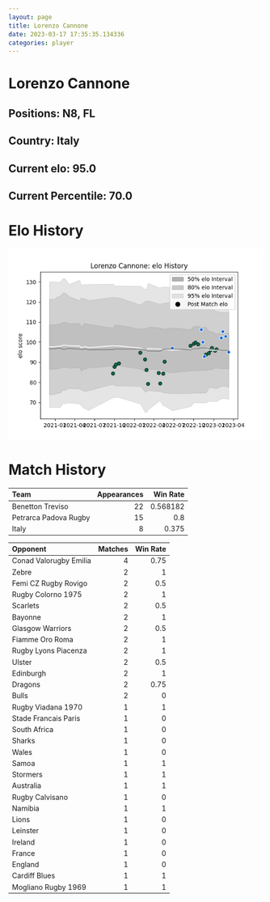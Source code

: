 ```yaml
---  
layout: page  
title: Lorenzo Cannone  
date: 2023-03-17 17:35:35.134336  
categories: player  
---
```

# Lorenzo Cannone

## Positions: N8, FL

## Country: Italy

## Current elo: 95.0

## Current Percentile: 70.0

# Elo History


![elo history](history_LorenzoCannone.png)
# Match History


| Team                  |   Appearances |   Win Rate |
|:----------------------|--------------:|-----------:|
| Benetton Treviso      |            22 |   0.568182 |
| Petrarca Padova Rugby |            15 |   0.8      |
| Italy                 |             8 |   0.375    |

| Opponent               |   Matches |   Win Rate |
|:-----------------------|----------:|-----------:|
| Conad Valorugby Emilia |         4 |       0.75 |
| Zebre                  |         2 |       1    |
| Femi CZ Rugby Rovigo   |         2 |       0.5  |
| Rugby Colorno 1975     |         2 |       1    |
| Scarlets               |         2 |       0.5  |
| Bayonne                |         2 |       1    |
| Glasgow Warriors       |         2 |       0.5  |
| Fiamme Oro Roma        |         2 |       1    |
| Rugby Lyons Piacenza   |         2 |       1    |
| Ulster                 |         2 |       0.5  |
| Edinburgh              |         2 |       1    |
| Dragons                |         2 |       0.75 |
| Bulls                  |         2 |       0    |
| Rugby Viadana 1970     |         1 |       1    |
| Stade Francais Paris   |         1 |       0    |
| South Africa           |         1 |       0    |
| Sharks                 |         1 |       0    |
| Wales                  |         1 |       0    |
| Samoa                  |         1 |       1    |
| Stormers               |         1 |       1    |
| Australia              |         1 |       1    |
| Rugby Calvisano        |         1 |       0    |
| Namibia                |         1 |       1    |
| Lions                  |         1 |       0    |
| Leinster               |         1 |       0    |
| Ireland                |         1 |       0    |
| France                 |         1 |       0    |
| England                |         1 |       0    |
| Cardiff Blues          |         1 |       1    |
| Mogliano Rugby 1969    |         1 |       1    |